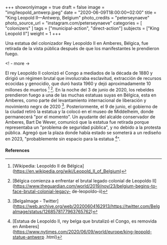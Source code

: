+++
showonlyimage = true
draft = false
image = "img/leopold_antwerp.jpeg"
date = "2020-06-09T18:00:00+02:00"
title = "King Leopold II—Antwerp, Belgium"
photo_credits = "peterseynaeve"
photo_source_url = "instagram.com/peterseynaeve"
categories = [ "colonizers" ]
tags = ["municipal-action", "direct-action"]
subjects = ["King Leopold II"]
weight = 1
+++

Una estatua del colonizador Rey Leopoldo II en Amberes, Bélgica, fue retirada de la vista pública después de que los manifestantes le prendieron fuego.

<! - more ->

El rey Leopoldo II colonizó el Congo a mediados de la década de 1880 y dirigió un régimen brutal que involucraba esclavitud, extracción de recursos ecocidas y genocidio, que duró hasta 1960 y dejó aproximadamente 10 millones de muertos [^ 1] [^ 2]. En la noche del 3 de junio de 2020, los rebeldes prendieron fuego a una de las muchas estatuas suyas en Bélgica, esta en Amberes, como parte del levantamiento internacional de liberación y movimiento negrx de 2020 [^ 3]. Posteriormente, el 9 de junio, el gobierno de la ciudad retiró la estatua y la colocó en el museo de Middelheim, donde permanecerá "por el momento". Un ayudante del alcalde conservador de Amberes, Bart De Wever, comunicó que la estatua fue retirada porque representaba un "problema de seguridad pública", y no debido a la protesta pública. Agregó que la plaza donde había estado se someterá a un rediseño en 2023, "probablemente sin espacio para la estatua [^ 4]".

#### References

[^ 1]: [Wikipedia: Leopoldo II de Bélgica] (https://en.wikipedia.org/wiki/Leopold_II_of_Belgium)

[^ 2]: [Bélgica comienza a enfrentar el brutal legado colonial de Leopoldo II] (https://www.theguardian.com/world/2019/nov/23/belgium-begins-to-face-brutal-colonial-legacy- de-leopoldo-ii)

[^ 3]: [BelgaImage - Twitter] (https://web.archive.org/web/20200604162913/https://twitter.com/BelgaImage/status/1268578177963765762)

[^ 4]: [Estatua de Leopoldo II, rey belga que brutalizó el Congo, es removida en Amberes] (https://www.nytimes.com/2020/06/09/world/europe/king-leopold-statue-antwerp .html)
